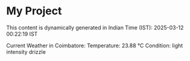# My Project

This content is dynamically generated in Indian Time (IST): 2025-03-12 00:22:19 IST


Current Weather in Coimbatore:
Temperature: 23.88 °C
Condition: light intensity drizzle

